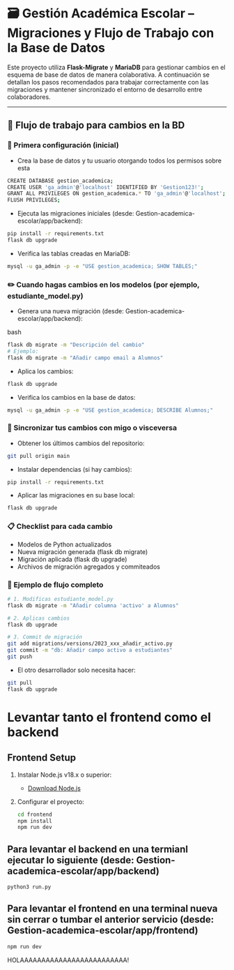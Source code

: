 # 🗃️ Gestión Académica Escolar – Migraciones y Flujo de Trabajo con la Base de Datos

Este proyecto utiliza **Flask-Migrate** y **MariaDB** para gestionar cambios en el esquema de base de datos de manera colaborativa. A continuación se detallan los pasos recomendados para trabajar correctamente con las migraciones y mantener sincronizado el entorno de desarrollo entre colaboradores.

---

## 🔄 Flujo de trabajo para cambios en la BD

### 🧱 Primera configuración (inicial)
- Crea la base de datos y tu usuario otorgando todos los permisos sobre esta
```bash
CREATE DATABASE gestion_academica;
CREATE USER 'ga_admin'@'localhost' IDENTIFIED BY 'Gestion123!';
GRANT ALL PRIVILEGES ON gestion_academica.* TO 'ga_admin'@'localhost';
FLUSH PRIVILEGES;
```

- Ejecuta las migraciones iniciales (desde: Gestion-academica-escolar/app/backend):

```bash
pip install -r requirements.txt
flask db upgrade
```

- Verifica las tablas creadas en MariaDB:
```bash
mysql -u ga_admin -p -e "USE gestion_academica; SHOW TABLES;"
```

### ✏️ Cuando hagas cambios en los modelos (por ejemplo, estudiante_model.py)
- Genera una nueva migración (desde: Gestion-academica-escolar/app/backend):

bash
```bash
flask db migrate -m "Descripción del cambio"
# Ejemplo:
flask db migrate -m "Añadir campo email a Alumnos"
```

- Aplica los cambios:

```bash
flask db upgrade
```

- Verifica los cambios en la base de datos:

```bash
mysql -u ga_admin -p -e "USE gestion_academica; DESCRIBE Alumnos;"
```

### 👥 Sincronizar tus cambios con migo o visceversa

- Obtener los últimos cambios del repositorio:
```bash
git pull origin main
```
- Instalar dependencias (si hay cambios):
```bash
pip install -r requirements.txt
```

- Aplicar las migraciones en su base local:
```bash
flask db upgrade
```

### 📋 Checklist para cada cambio
 - Modelos de Python actualizados
 - Nueva migración generada (flask db migrate)
 - Migración aplicada (flask db upgrade)
 - Archivos de migración agregados y commiteados
 
### 🧪 Ejemplo de flujo completo
```bash
# 1. Modificas estudiante_model.py
flask db migrate -m "Añadir columna 'activo' a Alumnos"

# 2. Aplicas cambios
flask db upgrade

# 3. Commit de migración
git add migrations/versions/2023_xxx_añadir_activo.py
git commit -m "db: Añadir campo activo a estudiantes"
git push
```

- El otro desarrollador solo necesita hacer:
```bash
git pull
flask db upgrade
```
# Levantar tanto el frontend como el backend
## Frontend Setup
1. Instalar Node.js v18.x o superior:
   - [Download Node.js](https://nodejs.org/)

2. Configurar el proyecto:
   ```bash
   cd frontend
   npm install
   npm run dev
   ```
   
## Para levantar el backend en una termianl ejecutar lo siguiente (desde: Gestion-academica-escolar/app/backend)
```bash
python3 run.py
```
## Para levantar el frontend en una terminal nueva sin cerrar o tumbar el anterior servicio (desde: Gestion-academica-escolar/app/frontend)
```bash
npm run dev
```


HOLAAAAAAAAAAAAAAAAAAAAAAAAA!